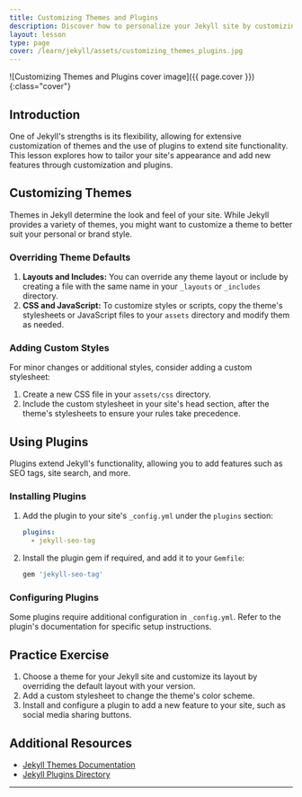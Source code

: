 ```yaml
---
title: Customizing Themes and Plugins
description: Discover how to personalize your Jekyll site by customizing themes and extending functionality with plugins, making your site uniquely yours.
layout: lesson
type: page
cover: /learn/jekyll/assets/customizing_themes_plugins.jpg
---
```


![Customizing Themes and Plugins cover image]({{ page.cover }}){:class="cover"}

## Introduction

One of Jekyll's strengths is its flexibility, allowing for extensive customization of themes and the use of plugins to extend site functionality. This lesson explores how to tailor your site's appearance and add new features through customization and plugins.

## Customizing Themes

Themes in Jekyll determine the look and feel of your site. While Jekyll provides a variety of themes, you might want to customize a theme to better suit your personal or brand style.

### Overriding Theme Defaults

1. **Layouts and Includes:** You can override any theme layout or include by creating a file with the same name in your `_layouts` or `_includes` directory.
2. **CSS and JavaScript:** To customize styles or scripts, copy the theme's stylesheets or JavaScript files to your `assets` directory and modify them as needed.

### Adding Custom Styles

For minor changes or additional styles, consider adding a custom stylesheet:

1. Create a new CSS file in your `assets/css` directory.
2. Include the custom stylesheet in your site's head section, after the theme's stylesheets to ensure your rules take precedence.

## Using Plugins

Plugins extend Jekyll's functionality, allowing you to add features such as SEO tags, site search, and more.

### Installing Plugins

1. Add the plugin to your site's `_config.yml` under the `plugins` section:
   ```yaml
   plugins:
     - jekyll-seo-tag
   ```
2. Install the plugin gem if required, and add it to your `Gemfile`:
   ```ruby
   gem 'jekyll-seo-tag'
   ```

### Configuring Plugins

Some plugins require additional configuration in `_config.yml`. Refer to the plugin's documentation for specific setup instructions.

## Practice Exercise

1. Choose a theme for your Jekyll site and customize its layout by overriding the default layout with your version.
2. Add a custom stylesheet to change the theme's color scheme.
3. Install and configure a plugin to add a new feature to your site, such as social media sharing buttons.

## Additional Resources

- [Jekyll Themes Documentation](https://jekyllrb.com/docs/themes/)
- [Jekyll Plugins Directory](https://jekyllrb.com/docs/plugins/)

---
